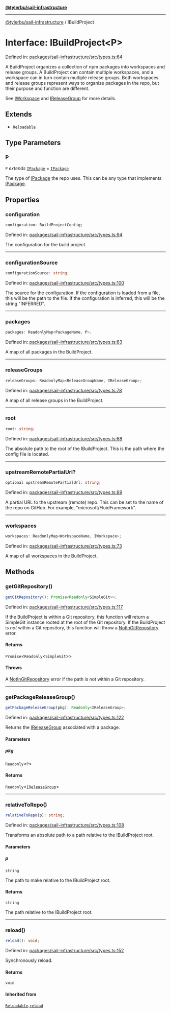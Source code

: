 [**@tylerbu/sail-infrastructure**](../README.md)

***

[@tylerbu/sail-infrastructure](../README.md) / IBuildProject

# Interface: IBuildProject\<P\>

Defined in: [packages/sail-infrastructure/src/types.ts:64](https://github.com/microsoft/FluidFramework/blob/main/packages/sail-infrastructure/src/types.ts#L64)

A BuildProject organizes a collection of npm packages into workspaces and release groups. A BuildProject can contain
multiple workspaces, and a workspace can in turn contain multiple release groups. Both workspaces and release groups
represent ways to organize packages in the repo, but their purpose and function are different.

See [IWorkspace](IWorkspace.md) and [IReleaseGroup](IReleaseGroup.md) for more details.

## Extends

- [`Reloadable`](Reloadable.md)

## Type Parameters

### P

`P` *extends* [`IPackage`](IPackage.md) = [`IPackage`](IPackage.md)

The type of [IPackage](IPackage.md) the repo uses. This can be any type that implements [IPackage](IPackage.md).

## Properties

### configuration

```ts
configuration: BuildProjectConfig;
```

Defined in: [packages/sail-infrastructure/src/types.ts:94](https://github.com/microsoft/FluidFramework/blob/main/packages/sail-infrastructure/src/types.ts#L94)

The configuration for the build project.

***

### configurationSource

```ts
configurationSource: string;
```

Defined in: [packages/sail-infrastructure/src/types.ts:100](https://github.com/microsoft/FluidFramework/blob/main/packages/sail-infrastructure/src/types.ts#L100)

The source for the configuration. If the configuration is loaded from a file, this will be the path to the file. If
the configuration is inferred, this will be the string "INFERRED".

***

### packages

```ts
packages: ReadonlyMap<PackageName, P>;
```

Defined in: [packages/sail-infrastructure/src/types.ts:83](https://github.com/microsoft/FluidFramework/blob/main/packages/sail-infrastructure/src/types.ts#L83)

A map of all packages in the BuildProject.

***

### releaseGroups

```ts
releaseGroups: ReadonlyMap<ReleaseGroupName, IReleaseGroup>;
```

Defined in: [packages/sail-infrastructure/src/types.ts:78](https://github.com/microsoft/FluidFramework/blob/main/packages/sail-infrastructure/src/types.ts#L78)

A map of all release groups in the BuildProject.

***

### root

```ts
root: string;
```

Defined in: [packages/sail-infrastructure/src/types.ts:68](https://github.com/microsoft/FluidFramework/blob/main/packages/sail-infrastructure/src/types.ts#L68)

The absolute path to the root of the IBuildProject. This is the path where the config file is located.

***

### upstreamRemotePartialUrl?

```ts
optional upstreamRemotePartialUrl: string;
```

Defined in: [packages/sail-infrastructure/src/types.ts:89](https://github.com/microsoft/FluidFramework/blob/main/packages/sail-infrastructure/src/types.ts#L89)

A partial URL to the upstream (remote) repo. This can be set to the name of the repo on GitHub. For example,
"microsoft/FluidFramework".

***

### workspaces

```ts
workspaces: ReadonlyMap<WorkspaceName, IWorkspace>;
```

Defined in: [packages/sail-infrastructure/src/types.ts:73](https://github.com/microsoft/FluidFramework/blob/main/packages/sail-infrastructure/src/types.ts#L73)

A map of all workspaces in the BuildProject.

## Methods

### getGitRepository()

```ts
getGitRepository(): Promise<Readonly<SimpleGit>>;
```

Defined in: [packages/sail-infrastructure/src/types.ts:117](https://github.com/microsoft/FluidFramework/blob/main/packages/sail-infrastructure/src/types.ts#L117)

If the BuildProject is within a Git repository, this function will return a SimpleGit instance rooted at the root
of the Git repository. If the BuildProject is _not_ within a Git repository, this function will throw a
[NotInGitRepository](../classes/NotInGitRepository.md) error.

#### Returns

`Promise`\<`Readonly`\<`SimpleGit`\>\>

#### Throws

A [NotInGitRepository](../classes/NotInGitRepository.md) error if the path is not within a Git repository.

***

### getPackageReleaseGroup()

```ts
getPackageReleaseGroup(pkg): Readonly<IReleaseGroup>;
```

Defined in: [packages/sail-infrastructure/src/types.ts:122](https://github.com/microsoft/FluidFramework/blob/main/packages/sail-infrastructure/src/types.ts#L122)

Returns the [IReleaseGroup](IReleaseGroup.md) associated with a package.

#### Parameters

##### pkg

`Readonly`\<`P`\>

#### Returns

`Readonly`\<[`IReleaseGroup`](IReleaseGroup.md)\>

***

### relativeToRepo()

```ts
relativeToRepo(p): string;
```

Defined in: [packages/sail-infrastructure/src/types.ts:108](https://github.com/microsoft/FluidFramework/blob/main/packages/sail-infrastructure/src/types.ts#L108)

Transforms an absolute path to a path relative to the IBuildProject root.

#### Parameters

##### p

`string`

The path to make relative to the IBuildProject root.

#### Returns

`string`

The path relative to the IBuildProject root.

***

### reload()

```ts
reload(): void;
```

Defined in: [packages/sail-infrastructure/src/types.ts:152](https://github.com/microsoft/FluidFramework/blob/main/packages/sail-infrastructure/src/types.ts#L152)

Synchronously reload.

#### Returns

`void`

#### Inherited from

[`Reloadable`](Reloadable.md).[`reload`](Reloadable.md#reload)
